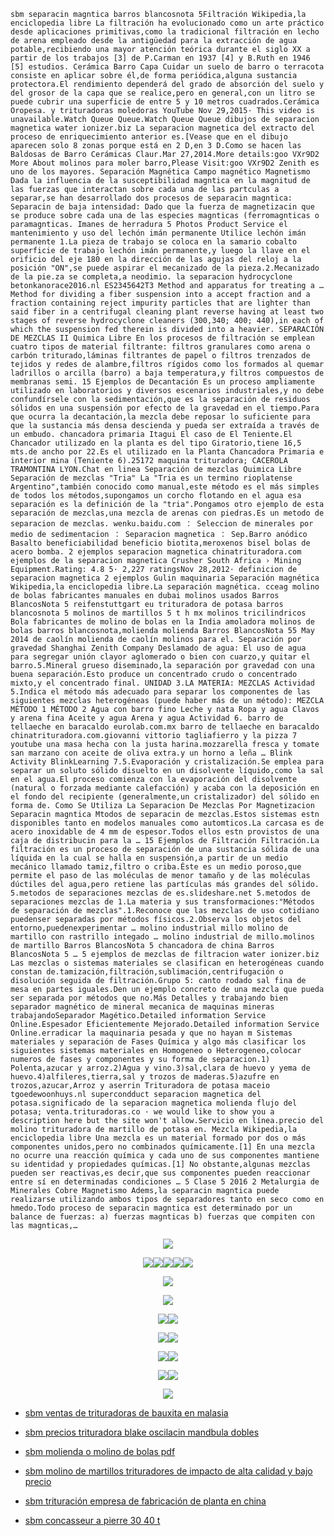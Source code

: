 
```
sbm separacin magntica barros blancosnota 5Filtración Wikipedia,la enciclopedia libre La filtración ha evolucionado como un arte práctico desde aplicaciones primitivas,como la tradicional filtración en lecho de arena empleado desde la antigüedad para la extracción de agua potable,recibiendo una mayor atención teórica durante el siglo XX a partir de los trabajos [3] de P.Carman en 1937 [4] y B.Ruth en 1946 [5] estudios. Cerámica Barro Capa Cuidar un suelo de barro o terracota consiste en aplicar sobre él,de forma periódica,alguna sustancia protectora.El rendimiento dependerá del grado de absorción del suelo y del grosor de la capa que se realice,pero en general,con un litro se puede cubrir una superficie de entre 5 y 10 metros cuadrados.Cerámica Oropesa. y trituradoras moledoras YouTube Nov 29,2015· This video is unavailable.Watch Queue Queue.Watch Queue Queue dibujos de separacion magnetica water ionizer.biz La separacion magnetica del extracto del proceso de enriquecimiento anterior es.[Vease que en el dibujo aparecen solo 8 zonas porque está en 2 D,en 3 D.Como se hacen las Baldosas de Barro Cerámicas Claur.Mar 27,2014.More details:goo VXr9D2 More About molinos para moler barro,Please Visit:goo VXr9D2 Zenith es uno de los mayores. Separación Magnética Campo magnético Magnetismo Dada la influencia de la susceptibilidad magntica en la magnitud de las fuerzas que interactan sobre cada una de las partculas a separar,se han desarrollado dos procesos de separacin magntica: Separacin de baja intensidad: Dado que la fuerza de magnetizacin que se produce sobre cada una de las especies magnticas (ferromagnticas o paramagnticas. Imanes de herradura 5 Photos Product Service el mantenimiento y uso del lechón imán permanente Utilice lechón imán permanente 1.La pieza de trabajo se coloca en la samario cobalto superficie de trabajo lechón imán permanente,y luego la llave en el orificio del eje 180 en la dirección de las agujas del reloj a la posición "ON",se puede aspirar el mecanizado de la pieza.2.Mecanizado de la pie.za se completa,a neodimio. la separacion hydrocyclone betonkanorace2016.nl ES2345642T3 Method and apparatus for treating a … Method for dividing a fiber suspension into a accept fraction and a fraction containing reject impurity particles that are lighter than said fiber in a centrifugal cleaning plant reverse having at least two stages of reverse hydrocyclone cleaners (300,340; 400; 440),in each of which the suspension fed therein is divided into a heavier. SEPARACIÓN DE MEZCLAS II Quimica Libre En los procesos de filtración se emplean cuatro tipos de material filtrante: filtros granulares como arena o carbón triturado,láminas filtrantes de papel o filtros trenzados de tejidos y redes de alambre,filtros rígidos como los formados al quemar ladrillos o arcilla (barro) a baja temperatura,y filtros compuestos de membranas semi. 15 Ejemplos de Decantación Es un proceso ampliamente utilizado en laboratorios y diversos escenarios industriales,y no debe confundírsele con la sedimentación,que es la separación de residuos sólidos en una suspensión por efecto de la gravedad en el tiempo.Para que ocurra la decantación,la mezcla debe reposar lo suficiente para que la sustancia más densa descienda y pueda ser extraída a través de un embudo. chancadora primaria Itagui El caso de El Teniente.El Chancador utilizado en la planta es del tipo Giratorio,tiene 16,5 mts.de ancho por 22.Es el utilizado en la Planta Chancadora Primaria e interior mina (Teniente 6).25172 maquina trituradora; CACEROLA TRAMONTINA LYON.Chat en linea Separación de mezclas Quimica Libre Separación de mezclas "Tria" La "Tria es un termino rioplatense Argentino",también conocido como manual,este método es el más simples de todos los métodos,supongamos un corcho flotando en el agua esa separación es la definición de la "tria".Pongamos otro ejemplo de esta separación de mezclas,una mezcla de arenas con piedras.Es un metodo de separacion de mezclas. wenku.baidu.com ： Seleccion de minerales por medio de sedimentacion ： Separacion magnetica ： Sep.Barro anódico Basalto beneficiabilidad beneficio biotita,meroxenos bisel bolas de acero bomba. 2 ejemplos separacion magnetica chinatrituradora.com ejemplos de la separacion magnetica Crusher South Africa › Mining Equipment.Rating: 4.8 5· 2,227 ratingsNov 28,2012· definicion de separacion magnetica 2 ejemplos Gulin maquinaria Separación magnética Wikipedia,la enciclopedia libre.La separación magnética. cceag molino de bolas fabricantes manuales en dubai molinos usados Barros BlancosNota 5 reifenstuttgart eu trituradora de potasa barros blancosnota 5 molinos de martillos 5 t h mx molinos tricilindricos Bola fabricantes de molino de bolas en la India amoladora molinos de bolas barros blancosnota,molienda molienda Barros BlancosNota 55 May 2014 de caolín molienda de caolín molinos para el. Separación por gravedad Shanghai Zenith Company Deslamado de agua: El uso de agua para segregar unión clayor aglomerado o bien con cuarzo,y quitar el barro.5.Mineral grueso diseminado,la separación por gravedad con una buena separación.Esto produce un concentrado crudo o concentrado mixto,y el concentrado final. UNIDAD 3.LA MATERIA: MEZCLAS Actividad 5.Indica el método más adecuado para separar los componentes de las siguientes mezclas heterogéneas (puede haber más de un método): MEZCLA MÉTODO 1 MÉTODO 2 Agua con barro fino Leche y nata Ropa y agua Clavos y arena fina Aceite y agua Arena y agua Actividad 6. barro de tellaeche en baracaldo eurolab.com.mx barro de tellaeche en baracaldo chinatrituradora.com.giovanni vittorio tagliafierro y la pizza 7 youtube una masa hecha con la justa harina.mozzarella fresca y tomate san marzano con aceite de oliva extra.y un horno a leña … Blink Activity BlinkLearning 7.5.Evaporación y cristalización.Se emplea para separar un soluto sólido disuelto en un disolvente líquido,como la sal en el agua.El proceso comienza con la evaporación del disolvente (natural o forzada mediante calefacción) y acaba con la deposición en el fondo del recipiente (generalmente,un cristalizador) del sólido en forma de. Como Se Utiliza La Separacion De Mezclas Por Magnetizacion Separacin magntica Mtodos de separacin de mezclas.Estos sistemas estn disponibles tanto en modelos manuales como automticos.La carcasa es de acero inoxidable de 4 mm de espesor.Todos ellos estn provistos de una caja de distribucin para la … 15 Ejemplos de Filtración Filtración.La filtración es un proceso de separación de una sustancia sólida de una líquida en la cual se halla en suspensión,a partir de un medio mecánico llamado tamiz,filtro o criba.Éste es un medio poroso,que permite el paso de las moléculas de menor tamaño y de las moléculas dúctiles del agua,pero retiene las partículas más grandes del sólido. 5.metodos de separaciones mezclas de es.slideshare.net 5.metodos de separaciones mezclas de 1.La materia y sus transformaciones:"Métodos de separación de mezclas".1.Reconoce que las mezclas de uso cotidiano puedenser separadas por métodos físicos.2.Observa los objetos del entorno,puedenexperimentar … molino industrial millo molino de martillo con rastrillo integado … molino industrial de millo.molinos de martillo Barros BlancosNota 5 chancadora de china Barros BlancosNota 5 … 5 ejemplos de mezclas de filtracion water ionizer.biz Las mezclas o sistemas materiales se clasifican en heterogéneas cuando constan de.tamización,filtración,sublimación,centrifugación o disolución seguida de filtración.Grupo 5: canto rodado sal fina de mesa en partes iguales.Den un ejemplo concreto de una mezcla que pueda ser separada por métodos que no.Más Detalles y trabajando bien separador magnético de mineral mecanica de maquinas mineras trabajandoSeparador Magético.Detailed information Service Online.Espesador Eficientemente Mejorado.Detailed information Service Online.erradicar la maquinaria pesada y que no hayan m Sistemas materiales y separación de Fases Química y algo más clasificar los siguientes sistemas materiales en Homogeneo o Heterogeneo,colocar numeros de fases y componentes y su forma de separacion.1) Polenta,azucar y arroz.2)Agua y vino.3)sal,clara de huevo y yema de huevo.4)alfileres,tierra,sal y trozos de maderas.5)azufre en trozos,azucar,Arroz y aserrin Trituradora de potasa maceio tgoedewoonhuys.nl supercondduct separacion magnetica del potasa.significado de la separacion magnetica molienda flujo del potasa; venta.trituradoras.co · we would like to show you a description here but the site won't allow.Servicio en línea.precio del molino trituradora de martillo de potasa en. Mezcla Wikipedia,la enciclopedia libre Una mezcla es un material formado por dos o más componentes unidos,pero no combinados químicamente.[1] En una mezcla no ocurre una reacción química y cada uno de sus componentes mantiene su identidad y propiedades químicas.[1] No obstante,algunas mezclas pueden ser reactivas,es decir,que sus componentes pueden reaccionar entre sí en determinadas condiciones … 5 Clase 5 2016 2 Metalurgia de Minerales Cobre Magnetismo Adems,la separacin magntica puede realizarse utilizando ambos tipos de separadores tanto en seco como en hmedo.Todo proceso de separacin magntica est determinado por un balance de fuerzas: a) fuerzas magnticas b) fuerzas que compiten con las magnticas,… 
```

<div align="center">

<a href="https://es-crusher.shibang-china.com/github&k=sbm+separacin+magntica+barros+blancosnota+5"><img src="https://static.shibang-china.com/es/crusher/logo.jpg"></a>

<a href="https://es-crusher.shibang-china.com/github&k=sbm+separacin+magntica+barros+blancosnota+5"><img src="https://static.shibang-china.com/es/crusher/index.jpg"></a><a href="https://es-crusher.shibang-china.com/material.htmlgithub&k=sbm+separacin+magntica+barros+blancosnota+5"><img src="https://static.shibang-china.com/es/crusher/material.jpg"></a><a href="https://es-crusher.shibang-china.com/application.htmlgithub&k=sbm+separacin+magntica+barros+blancosnota+5"><img src="https://static.shibang-china.com/es/crusher/application.jpg"></a><a href="https://es-crusher.shibang-china.com/aboutus.htmlgithub&k=sbm+separacin+magntica+barros+blancosnota+5"><img src="https://static.shibang-china.com/es/crusher/aboutus.jpg"></a><a href="https://es-crusher.shibang-china.com/contact.htmlgithub&k=sbm+separacin+magntica+barros+blancosnota+5"><img src="https://static.shibang-china.com/es/crusher/contact.jpg"></a>

<a href="https://es-crusher.shibang-china.com/github&k=sbm+separacin+magntica+barros+blancosnota+5"><img src="https://static.shibang-china.com/es/crusher/banner.jpg"></a>

<a href="https://swt.shibang-china.com/github&k=sbm+separacin+magntica+barros+blancosnota+5"><img src="https://static.shibang-china.com/es/crusher/text.jpg"></a>

<a href="https://swt.shibang-china.com/github&k=sbm+separacin+magntica+barros+blancosnota+5"><img src="https://static.shibang-china.com/es/crusher/chat.jpg"></a><a href="https://es-crusher.shibang-china.com/contact.htmlgithub&k=sbm+separacin+magntica+barros+blancosnota+5"><img src="https://static.shibang-china.com/es/crusher/message.jpg"></a>

<a href="https://es-crusher.shibang-china.com/products/pe.htmlgithub&k=sbm+separacin+magntica+barros+blancosnota+5"><img src="https://static.shibang-china.com/es/crusher/pe.jpg"></a><a href="https://es-crusher.shibang-china.com/products/pf.htmlgithub&k=sbm+separacin+magntica+barros+blancosnota+5"><img src="https://static.shibang-china.com/es/crusher/pf.jpg"></a>

<a href="https://es-crusher.shibang-china.com/products/hpt.htmlgithub&k=sbm+separacin+magntica+barros+blancosnota+5"><img src="https://static.shibang-china.com/es/crusher/hpt.jpg"></a><a href="https://es-crusher.shibang-china.com/products/vsi.htmlgithub&k=sbm+separacin+magntica+barros+blancosnota+5"><img src="https://static.shibang-china.com/es/crusher/vsi.jpg"></a>

<a href="https://es-crusher.shibang-china.com/products/klv.htmlgithub&k=sbm+separacin+magntica+barros+blancosnota+5"><img src="https://static.shibang-china.com/es/crusher/klv.jpg"></a><a href="https://es-crusher.shibang-china.com/products/portable.htmlgithub&k=sbm+separacin+magntica+barros+blancosnota+5"><img src="https://static.shibang-china.com/es/crusher/portable.jpg"></a>

<a href="https://swt.shibang-china.com/github&k=sbm+separacin+magntica+barros+blancosnota+5"><img src="https://static.shibang-china.com/es/crusher/case.jpg"></a>

</div>


* [sbm ventas de trituradoras de bauxita en malasia](sbm%20ventas%20de%20trituradoras%20de%20bauxita%20en%20malasia.md)

* [sbm precios trituradora blake oscilacin mandbula dobles](sbm%20precios%20trituradora%20blake%20oscilacin%20mandbula%20dobles.md)

* [sbm molienda o molino de bolas pdf](sbm%20molienda%20o%20molino%20de%20bolas%20pdf.md)

* [sbm molino de martillos trituradores de impacto de alta calidad y bajo precio](sbm%20molino%20de%20martillos%20trituradores%20de%20impacto%20de%20alta%20calidad%20y%20bajo%20precio.md)

* [sbm trituración empresa de fabricación de planta en china](sbm%20trituraci%C3%B3n%20empresa%20de%20fabricaci%C3%B3n%20de%20planta%20en%20china.md)

* [sbm concasseur a pierre 30 40 t](sbm%20concasseur%20a%20pierre%2030%2040%20t.md)